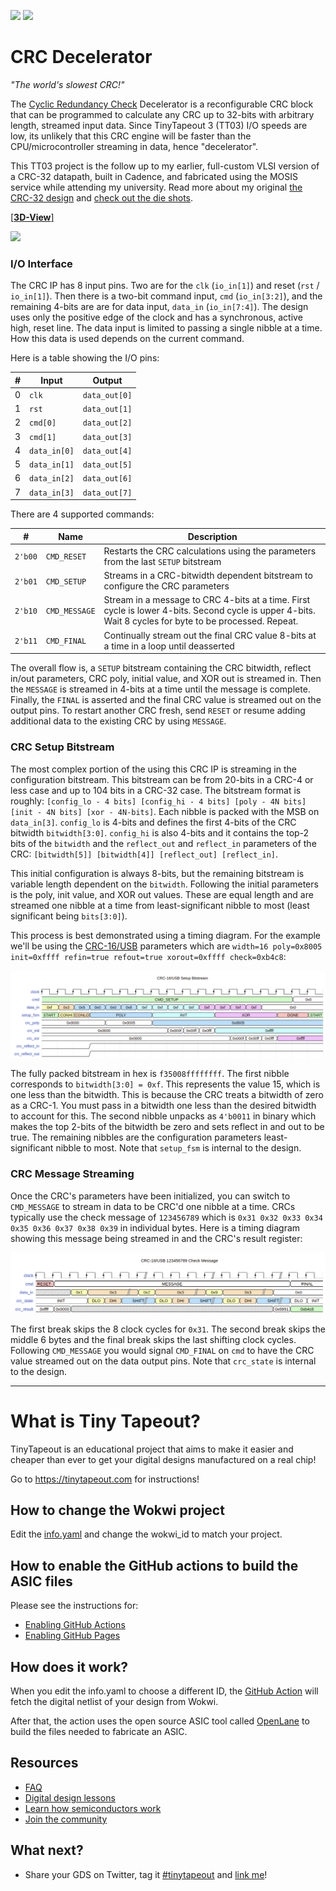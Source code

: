 [![](../../workflows/gds/badge.svg)](../../actions/workflows/gds.yaml) [![](../../workflows/test/badge.svg)](../../actions/workflows/test.yaml)

# CRC Decelerator

_"The world's slowest CRC!"_

The [Cyclic Redundancy Check](https://en.wikipedia.org/wiki/Cyclic_redundancy_check) Decelerator is a
reconfigurable CRC block that can be programmed to calculate any CRC
up to 32-bits with arbitrary length, streamed input data. Since
TinyTapeout 3 (TT03) I/O speeds are low, its unlikely that this CRC engine will be
faster than the CPU/microcontroller streaming in data, hence "decelerator".

This TT03 project is the follow up to my earlier, full-custom VLSI version of a CRC-32 datapath, built in Cadence, and fabricated using the MOSIS service while attending my university. Read more about my original [the CRC-32 design](https://hernan.de/blog/vlsi-final-project/) and [check out the die shots](https://hernan.de/blog/crc-32-vlsi-design-die-shots/).

[[**3D-View**]](https://grant-h.github.io/tt03-crc-decelerator/)

<img src="https://grant-h.github.io/tt03-crc-decelerator/gds_render.png" width="500px" />

### I/O Interface

The CRC IP has 8 input pins. Two are for the `clk` (`io_in[1]`) and reset (`rst` / `io_in[1]`).
Then there is a two-bit command input, `cmd` (`io_in[3:2]`), and the remaining 4-bits are are for data input, `data_in` (`io_in[7:4]`). The design uses only the positive edge of the clock and has a synchronous, active high, reset line.
The data input is limited to passing a single nibble at a time. How this data is used depends on the current command.

Here is a table showing the I/O pins:

| # | Input        | Output        |
|---|--------------|---------------|
| 0 | `clk`        | `data_out[0]` |
| 1 | `rst`        | `data_out[1]` |
| 2 | `cmd[0]`     | `data_out[2]` |
| 3 | `cmd[1]`     | `data_out[3]` |
| 4 | `data_in[0]` | `data_out[4]` |
| 5 | `data_in[1]` | `data_out[5]` |
| 6 | `data_in[2]` | `data_out[6]` |
| 7 | `data_in[3]` | `data_out[7]` |

There are 4 supported commands:

| #       | Name          | Description        |
|---------|---------------|---------------|
| `2'b00` | `CMD_RESET`   | Restarts the CRC calculations using the parameters from the last `SETUP` bitstream |
| `2'b01` | `CMD_SETUP`   | Streams in a CRC-bitwidth dependent bitstream to configure the CRC parameters |
| `2'b10` | `CMD_MESSAGE` | Stream in a message to CRC 4-bits at a time. First cycle is lower 4-bits. Second cycle is upper 4-bits. Wait 8 cycles for byte to be processed. Repeat. |
| `2'b11` | `CMD_FINAL`   | Continually stream out the final CRC value 8-bits at a time in a loop until deasserted |

The overall flow is, a `SETUP` bitstream containing the
CRC bitwidth, reflect in/out parameters, CRC poly, initial value, and XOR out is streamed in.  Then the
`MESSAGE` is streamed in 4-bits at a time until the message is complete.
Finally, the `FINAL` is asserted and the final CRC value is streamed out on the output pins.
To restart another CRC fresh, send `RESET` or resume adding additional data to the existing CRC by using `MESSAGE`.

### CRC Setup Bitstream

The most complex portion of the using this CRC IP is streaming in the configuration bitstream. This bitstream can be from 20-bits in a CRC-4 or less case and up to 104 bits in a CRC-32 case. The bitstream format is roughly: `[config_lo - 4 bits] [config_hi - 4 bits] [poly - 4N bits] [init - 4N bits] [xor - 4N-bits]`.
Each nibble is packed with the MSB on `data_in[3]`. `config_lo` is 4-bits and defines the first 4-bits of the CRC bitwidth `bitwidth[3:0]`. `config_hi` is also 4-bits and it contains the top-2 bits of the `bitwidth` and the `reflect_out` and `reflect_in` parameters of the CRC: `[bitwidth[5]] [bitwidth[4]] [reflect_out] [reflect_in]`.

This initial configuration is always 8-bits, but the remaining bitstream is variable length dependent on the `bitwidth`. Following the initial parameters is the poly, init value, and XOR out values. These are equal length and are streamed one nibble at a time from least-significant nibble to most (least significant being `bits[3:0]`).

This process is best demonstrated using a timing diagram. For the example we'll be using the [CRC-16/USB](https://reveng.sourceforge.io/crc-catalogue/16.htm#crc.cat.crc-16-usb) parameters which are `width=16 poly=0x8005 init=0xffff refin=true refout=true xorout=0xffff check=0xb4c8`:

[![CRC-16/USB Setup Bitstream](/diagram/crc16_usb_setup.png)](/diagram/crc16_usb_setup.svg?raw=true)

The fully packed bitstream in hex is `f35008ffffffff`. The first nibble corresponds to `bitwidth[3:0] = 0xf`. This represents the value 15, which is one less than the bitwidth. This is because the CRC treats a bitwidth of zero as a CRC-1. You must pass in a bitwidth one less than the desired bitwidth to account for this. The second nibble unpacks as `4'b0011` in binary which makes the top 2-bits of the bitwidth be zero and sets reflect in and out to be true. The remaining nibbles are the configuration parameters least-significant nibble to most. Note that `setup_fsm` is internal to the design.

### CRC Message Streaming

Once the CRC's parameters have been initialized, you can switch to `CMD_MESSAGE` to stream in data to be CRC'd one nibble at a time. CRCs typically use the check message of `123456789` which is `0x31 0x32 0x33 0x34 0x35 0x36 0x37 0x38 0x39` in individual bytes. Here is a timing diagram showing this message being streamed in and the CRC's result register:

[![CRC-16/USB 123456789 Check Message](/diagram/crc16_usb_message.png)](/diagram/crc16_usb_message.svg?raw=true)

The first break skips the 8 clock cycles for `0x31`. The second break skips the middle 6 bytes and the final break skips the last shifting clock cycles. Following `CMD_MESSAGE` you would signal `CMD_FINAL` on `cmd` to have the CRC value streamed out on the data output pins. Note that `crc_state` is internal to the design.

--------------

# What is Tiny Tapeout?

TinyTapeout is an educational project that aims to make it easier and cheaper than ever to get your digital designs manufactured on a real chip!

Go to https://tinytapeout.com for instructions!

## How to change the Wokwi project

Edit the [info.yaml](info.yaml) and change the wokwi_id to match your project.

## How to enable the GitHub actions to build the ASIC files

Please see the instructions for:

* [Enabling GitHub Actions](https://tinytapeout.com/faq/#when-i-commit-my-change-the-gds-action-isnt-running)
* [Enabling GitHub Pages](https://tinytapeout.com/faq/#my-github-action-is-failing-on-the-pages-part)

## How does it work?

When you edit the info.yaml to choose a different ID, the [GitHub Action](.github/workflows/gds.yaml) will fetch the digital netlist of your design from Wokwi.

After that, the action uses the open source ASIC tool called [OpenLane](https://www.zerotoasiccourse.com/terminology/openlane/) to build the files needed to fabricate an ASIC.

## Resources

* [FAQ](https://tinytapeout.com/faq/)
* [Digital design lessons](https://tinytapeout.com/digital_design/)
* [Learn how semiconductors work](https://tinytapeout.com/siliwiz/)
* [Join the community](https://discord.gg/rPK2nSjxy8)

## What next?

* Share your GDS on Twitter, tag it [#tinytapeout](https://twitter.com/hashtag/tinytapeout?src=hashtag_click) and [link me](https://twitter.com/matthewvenn)!
